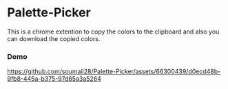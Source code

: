 # Palette-Picker

This is a chrome extention to copy the colors to the clipboard and also you can download the copied colors.

### Demo
https://github.com/soumali28/Palette-Picker/assets/66300439/d0ecd48b-9fb8-445a-b375-97d65a3a5264

